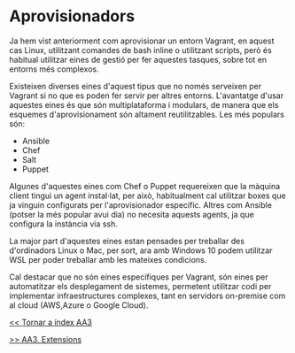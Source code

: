 # Aprovisionadors

Ja hem vist anteriorment com aprovisionar un entorn Vagrant, en aquest cas Linux, utilitzant comandes de bash inline o utilitzant scripts, però és habitual utilitzar eines de gestió per fer aquestes tasques, sobre tot en entorns més complexos.

Existeixen diverses eines d'aquest tipus que no només serveixen per Vagrant si no que es poden fer servir per altres entorns. L'avantatge d'usar aquestes eines és que són multiplataforma i modulars, de manera que els esquemes d'aprovisionament són altament reutilitzables. Les més populars són:

* Ansible
* Chef
* Salt
* Puppet

Algunes d'aquestes eines com Chef o Puppet requereixen que la màquina client tingui un agent instal·lat, per això, habitualment cal utilitzar boxes que ja vinguin configurats per l'aprovisionador específic. Altres com Ansible (potser la més popular avui dia) no necesita aquests agents, ja que configura la instància via ssh.

La major part d'aquestes eines estan pensades per treballar des d'ordinadors Linux o Mac, per sort, ara amb Windows 10 podem utilitzar WSL per poder treballar amb les mateixes condicions.

Cal destacar que no són eines específiques per Vagrant, són eines per automatitzar els desplegament de sistemes, permetent utilitzar codi per implementar infraestructures complexes, tant en servidors on-premise com al cloud (AWS,Azure o Google Cloud).

[<< Tornar a índex AA3](../README.md)

[>> AA3. Extensions](../T7)